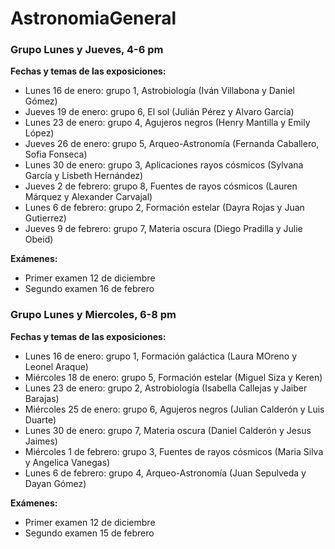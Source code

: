 # AstronomiaGeneral

### Grupo Lunes y Jueves, 4-6 pm

**Fechas y temas de las exposiciones:**

- Lunes 16 de enero: grupo 1, Astrobiología (Iván Villabona y Daniel Gómez)
- Jueves 19 de enero:  grupo 6, El sol (Julián Pérez y Alvaro García)
- Lunes 23 de enero: grupo 4, Agujeros negros (Henry Mantilla y Emily López)
- Jueves 26 de enero: grupo 5, Arqueo-Astronomía (Fernanda Caballero, Sofia Fonseca)
- Lunes 30 de enero: grupo 3, Aplicaciones rayos cósmicos (Sylvana García y Lisbeth Hernández)
- Jueves 2 de febrero: grupo 8, Fuentes de rayos cósmicos (Lauren Márquez y Alexander Carvajal)
- Lunes 6 de febrero: grupo 2, Formación estelar (Dayra Rojas y Juan Gutierrez)
- Jueves 9 de febrero: grupo 7, Materia oscura (Diego Pradilla y Julie Obeid)

**Exámenes:**
- Primer examen 12 de diciembre
- Segundo examen 16 de febrero

### Grupo Lunes y Miercoles, 6-8 pm

**Fechas y temas de las exposiciones:**

- Lunes 16 de enero: grupo 1, Formación galáctica (Laura MOreno y Leonel Araque)
- Miércoles 18 de enero:  grupo 5, Formación estelar (Miguel Siza y Keren)
- Lunes 23 de enero: grupo 2, Astrobiología (Isabella Callejas y Jaiber Barajas)
- Miércoles 25 de enero: grupo 6, Agujeros negros (Julian Calderón y Luis Duarte)
- Lunes 30 de enero: grupo 7, Materia oscura (Daniel Calderón y Jesus Jaimes)
- Miércoles 1 de febrero: grupo 3, Fuentes de rayos cósmicos (Maria Silva y Angelica Vanegas)
- Lunes 6 de febrero: grupo 4, Arqueo-Astronomía (Juan Sepulveda y Dayan Gómez)

**Exámenes:**
- Primer examen 12 de diciembre
- Segundo examen 15 de febrero
